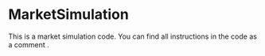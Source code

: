 # MarketSimulation
This is a market simulation code. 
You can find all instructions in the code as a comment
.
